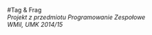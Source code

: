#Tag & Frag <br />
*Projekt z przedmiotu Programowanie Zespołowe* <br />
*WMiI, UMK 2014/15* <br />
